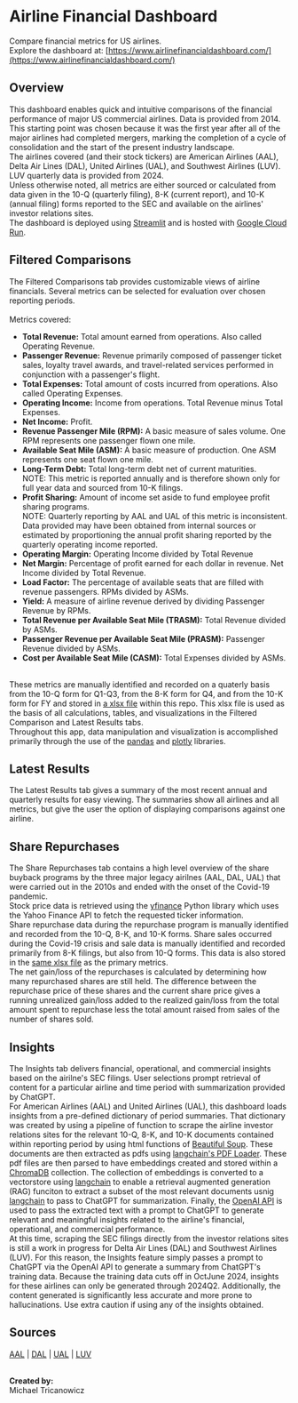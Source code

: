 # Airline Financial Dashboard
Compare financial metrics for US airlines.<br>
Explore the dashboard at: [https://www.airlinefinancialdashboard.com/](https://www.airlinefinancialdashboard.com/)

## Overview
This dashboard enables quick and intuitive comparisons of the financial performance of major US commercial airlines. Data is provided from 2014. This starting point was chosen because it was the first year after all of the major airlines had completed mergers, marking the completion of a cycle of consolidation and the start of the present industry landscape.<br>
The airlines covered (and their stock tickers) are American Airlines (AAL), Delta Air Lines (DAL), United Airlines (UAL), and Southwest Airlines (LUV). LUV quarterly data is provided from 2024.<br>
Unless otherwise noted, all metrics are either sourced or calculated from data given in the 10-Q (quarterly filing), 8-K (current report), and 10-K (annual filing) forms reported to the SEC and available on the airlines' investor relations sites.<br>
The dashboard is deployed using [Streamlit](https://streamlit.io/) and is hosted with [Google Cloud Run](https://cloud.google.com/run).

## Filtered Comparisons
The Filtered Comparisons tab provides customizable views of airline financials. Several metrics can be selected for evaluation over chosen reporting periods.<br>
<br>
Metrics covered:
- **Total Revenue:** Total amount earned from operations. Also called Operating Revenue.
- **Passenger Revenue:** Revenue primarily composed of passenger ticket sales, loyalty travel awards, and travel-related services performed in conjunction with a passenger's flight.
- **Total Expenses:** Total amount of costs incurred from operations. Also called Operating Expenses.
- **Operating Income:** Income from operations. Total Revenue minus Total Expenses.
- **Net Income:** Profit.
- **Revenue Passenger Mile (RPM):** A basic measure of sales volume. One RPM represents one passenger flown one mile.
- **Available Seat Mile (ASM):** A basic measure of production. One ASM represents one seat flown one mile.
- **Long-Term Debt:** Total long-term debt net of current maturities.<br>
    NOTE: This metric is reported annually and is therefore shown only for full year data and sourced from 10-K filings.
- **Profit Sharing:** Amount of income set aside to fund employee profit sharing programs.<br>
    NOTE: Quarterly reporting by AAL and UAL of this metric is inconsistent. Data provided may have been obtained from internal sources or estimated by proportioning the annual profit sharing reported by the quarterly operating income reported.
- **Operating Margin:** Operating Income divided by Total Revenue
- **Net Margin:** Percentage of profit earned for each dollar in revenue. Net Income divided by Total Revenue.
- **Load Factor:** The percentage of available seats that are filled with revenue passengers. RPMs divided by ASMs.
- **Yield:** A measure of airline revenue derived by dividing Passenger Revenue by RPMs.
- **Total Revenue per Available Seat Mile (TRASM):** Total Revenue divided by ASMs.
- **Passenger Revenue per Available Seat Mile (PRASM):** Passenger Revenue divided by ASMs.
- **Cost per Available Seat Mile (CASM):** Total Expenses divided by ASMs.
<br><br>

These metrics are manually identified and recorded on a quaterly basis from the 10-Q form for Q1-Q3, from the 8-K form for Q4, and from the 10-K form for FY and stored in [a xlsx file](https://github.com/mtricanowicz/airline_financials/blob/main/airline_financial_data.xlsx "airline_financial_data.xlsx") within this repo. This xlsx file is used as the basis of all calculations, tables, and visualizations in the Filtered Comparison and Latest Results tabs.<br>
Throughout this app, data manipulation and visualization is accomplished primarily through the use of the [pandas](https://pandas.pydata.org/) and [plotly](https://plotly.com/python/) libraries.

## Latest Results
The Latest Results tab gives a summary of the most recent annual and quarterly results for easy viewing. The summaries show all airlines and all metrics, but give the user the option of displaying comparisons against one airline.<br>

## Share Repurchases
The Share Repurchases tab contains a high level overview of the share buyback programs by the three major legacy airilnes (AAL, DAL, UAL) that were carried out in the 2010s and ended with the onset of the Covid-19 pandemic.<br>
Stock price data is retrieved using the [yfinance](https://pypi.org/project/yfinance/) Python library which uses the Yahoo Finance API to fetch the requested ticker information.<br>
Share repurchase data during the repurchase program is manually identified and recorded from the 10-Q, 8-K, and 10-K forms. Share sales occurred during the Covid-19 crisis and sale data is manually identified and recorded primarily from 8-K filings, but also from 10-Q forms. This data is also stored in the [same xlsx file](https://github.com/mtricanowicz/airline_financials/blob/main/airline_financial_data.xlsx "airline_financial_data.xlsx") as the primary metrics.<br>
The net gain/loss of the repurchases is calculated by determining how many repurchased shares are still held. The difference between the repurchase price of these shares and the current share price gives a running unrealized gain/loss added to the realized gain/loss from the total amount spent to repurchase less the total amount raised from sales of the number of shares sold.

## Insights
The Insights tab delivers financial, operational, and commercial insights based on the airilne's SEC filings. User selections prompt retrieval of content for a particular airline and time period with summarization provided by ChatGPT.<br>
For American Airlines (AAL) and United Airlines (UAL), this dashboard loads insights from a pre-defined dictionary of period summaries. That dictionary was created by using a pipeline of function to scrape the airline investor relations sites for the relevant 10-Q, 8-K, and 10-K documents contained within reporting period by using html functions of [Beautiful Soup](https://beautiful-soup-4.readthedocs.io/en/latest/). These documents are then extracted as pdfs using [langchain's PDF Loader](https://python.langchain.com/docs/integrations/document_loaders/pypdfloader/ "PyPDFLoader"). These pdf files are then parsed to have embeddings created and stored within a [ChromaDB](https://docs.trychroma.com/docs/overview) collection. The collection of embeddings is converted to a vectorstore using [langchain](https://python.langchain.com/docs/concepts/vectorstores/ "Vector stores") to enable a retrieval augmented generation (RAG) funciton to extract a subset of the most relevant documents usnig [langchain](https://python.langchain.com/api_reference/core/retrievers/langchain_core.retrievers.BaseRetriever.html#langchain_core.retrievers.BaseRetriever, "BaseRetriever") to pass to ChatGPT for summarization. Finally, the [OpenAI API](https://openai.com/api/) is used to pass the extracted text with a prompt to ChatGPT to generate relevant and meaningful insights related to the airline's financial, operational, and commercial performance.<br>
At this time, scraping the SEC filings directly from the investor relations sites is still a work in progress for Delta Air Lines (DAL) and Southwest Airlines (LUV). For this reason, the Insights feature simply passes a prompt to ChatGPT via the OpenAI API to generate a summary from ChatGPT's training data. Because the training data cuts off in OctJune 2024, insights for these airlines can only be generated through 2024Q2. Additionally, the content generated is significantly less accurate and more prone to hallucinations. Use extra caution if using any of the insights obtained. 

## Sources
[AAL](https://americanairlines.gcs-web.com/ "AAL IR") | [DAL](https://ir.delta.com/ "DAL IR") | [UAL](https://ir.united.com/ "UAL IR") | [LUV](https://www.southwestairlinesinvestorrelations.com/ "LUV IR")<br>
<br>


**Created by:**<br>
Michael Tricanowicz

